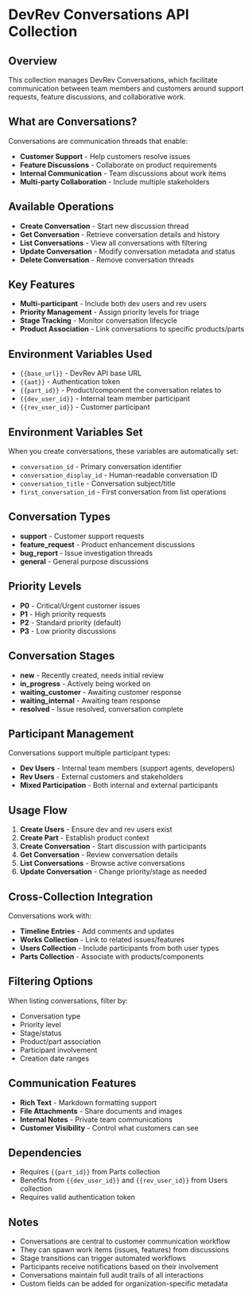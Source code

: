 # DevRev Conversations API Collection

## Overview
This collection manages DevRev Conversations, which facilitate communication between team members and customers around support requests, feature discussions, and collaborative work.

## What are Conversations?
Conversations are communication threads that enable:
- **Customer Support** - Help customers resolve issues
- **Feature Discussions** - Collaborate on product requirements
- **Internal Communication** - Team discussions about work items
- **Multi-party Collaboration** - Include multiple stakeholders

## Available Operations
- **Create Conversation** - Start new discussion thread
- **Get Conversation** - Retrieve conversation details and history
- **List Conversations** - View all conversations with filtering
- **Update Conversation** - Modify conversation metadata and status
- **Delete Conversation** - Remove conversation threads

## Key Features
- **Multi-participant** - Include both dev users and rev users
- **Priority Management** - Assign priority levels for triage
- **Stage Tracking** - Monitor conversation lifecycle
- **Product Association** - Link conversations to specific products/parts

## Environment Variables Used
- `{{base_url}}` - DevRev API base URL
- `{{aat}}` - Authentication token
- `{{part_id}}` - Product/component the conversation relates to
- `{{dev_user_id}}` - Internal team member participant
- `{{rev_user_id}}` - Customer participant

## Environment Variables Set
When you create conversations, these variables are automatically set:
- `conversation_id` - Primary conversation identifier
- `conversation_display_id` - Human-readable conversation ID
- `conversation_title` - Conversation subject/title
- `first_conversation_id` - First conversation from list operations

## Conversation Types
- **support** - Customer support requests
- **feature_request** - Product enhancement discussions
- **bug_report** - Issue investigation threads
- **general** - General purpose discussions

## Priority Levels
- **P0** - Critical/Urgent customer issues
- **P1** - High priority requests
- **P2** - Standard priority (default)
- **P3** - Low priority discussions

## Conversation Stages
- **new** - Recently created, needs initial review
- **in_progress** - Actively being worked on
- **waiting_customer** - Awaiting customer response
- **waiting_internal** - Awaiting team response
- **resolved** - Issue resolved, conversation complete

## Participant Management
Conversations support multiple participant types:
- **Dev Users** - Internal team members (support agents, developers)
- **Rev Users** - External customers and stakeholders
- **Mixed Participation** - Both internal and external participants

## Usage Flow
1. **Create Users** - Ensure dev and rev users exist
2. **Create Part** - Establish product context
3. **Create Conversation** - Start discussion with participants
4. **Get Conversation** - Review conversation details
5. **List Conversations** - Browse active conversations
6. **Update Conversation** - Change priority/stage as needed

## Cross-Collection Integration
Conversations work with:
- **Timeline Entries** - Add comments and updates
- **Works Collection** - Link to related issues/features
- **Users Collection** - Include participants from both user types
- **Parts Collection** - Associate with products/components

## Filtering Options
When listing conversations, filter by:
- Conversation type
- Priority level
- Stage/status
- Product/part association
- Participant involvement
- Creation date ranges

## Communication Features
- **Rich Text** - Markdown formatting support
- **File Attachments** - Share documents and images
- **Internal Notes** - Private team communications
- **Customer Visibility** - Control what customers can see

## Dependencies
- Requires `{{part_id}}` from Parts collection
- Benefits from `{{dev_user_id}}` and `{{rev_user_id}}` from Users collection
- Requires valid authentication token

## Notes
- Conversations are central to customer communication workflow
- They can spawn work items (issues, features) from discussions
- Stage transitions can trigger automated workflows
- Participants receive notifications based on their involvement
- Conversations maintain full audit trails of all interactions
- Custom fields can be added for organization-specific metadata
